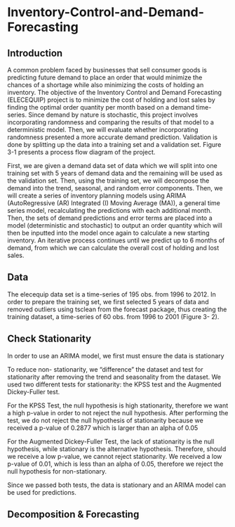 # Inventory-Control-and-Demand-Forecasting

## Introduction
A common problem faced by businesses that sell consumer goods is predicting future demand to place an order that would minimize the chances of a shortage while also minimizing the costs of holding an inventory. The objective of the Inventory Control and Demand Forecasting (ELECEQUIP) project is to minimize the cost of holding and lost sales by finding the optimal order quantity per month based on a demand time-series. Since demand by nature is stochastic, this project involves incorporating randomness and comparing the results of that model to a deterministic model. Then, we will evaluate whether incorporating randomness presented a more accurate demand prediction. Validation is done by splitting up the data into a training set and a validation set. Figure 3-1 presents a process flow diagram of the project.

First, we are given a demand data set of data which we will split into one training set with 5 years of demand data and the remaining will be used as the validation set. Then, using the training set, we will decompose the demand into the trend, seasonal, and random error components. Then, we will create a series of inventory planning models using ARIMA (AutoRegressive (AR) Integrated (I) Moving Average (MA)), a general time series model, recalculating the predictions with each additional month. Then, the sets of demand predictions and error terms are placed into a model (deterministic and stochastic) to output an order quantity which will then be inputted into the model once again to calculate a new starting inventory. An iterative process continues until we predict up to 6 months of demand, from which we can calculate the overall cost of holding and lost sales.
## Data
The elecequip data set is a time-series of 195 obs. from 1996 to 2012. In order to prepare the training set, we first selected 5 years of data and removed outliers using tsclean from the forecast package, thus creating the training dataset, a time-series of 60 obs. from 1996 to 2001 (Figure 3- 2).

## Check Stationarity
In order to use an ARIMA model, we first must ensure the data is stationary

To reduce non- stationarity, we “difference” the dataset and test for stationarity after removing the trend and seasonality from the dataset. We used two different tests for stationarity: the KPSS test and the Augmented Dickey-Fuller test.

For the KPSS Test, the null hypothesis is high stationarity, therefore we want a high p-value in order to not reject the null hypothesis. After performing the test, we do not reject the null hypothesis of stationarity because we received a p-value of 0.2877 which is larger than an alpha of 0.05

For the Augmented Dickey-Fuller Test, the lack of stationarity is the null hypothesis, while stationary is the alternative hypothesis. Therefore, should we receive a low p-value, we cannot reject stationarity. We received a low p-value of 0.01, which is less than an alpha of 0.05, therefore we reject the null hypothesis for non-stationary.

Since we passed both tests, the data is stationary and an ARIMA model can be used for predictions.

## Decomposition & Forecasting

